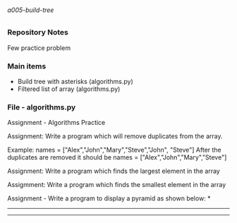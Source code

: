 ###### a005-build-tree

### Repository Notes
Few practice problem

### Main items
* Build tree with asterisks (algorithms.py)
* Filtered list of array (algorithms.py)

### File - algorithms.py
Assignment - Algorithms Practice

Assignment: Write a program which will remove duplicates from the array. 

Example: 
names = ["Alex","John","Mary","Steve","John", "Steve"]
After the duplicates are removed it should be 
names = ["Alex","John","Mary","Steve"]
 
Assignment: Write a program which finds the largest element in the array 

Assigmment: Write a program which finds the smallest element in the array

Assignment - Write a program to display a pyramid as shown below:
    *
   ***
  *****
